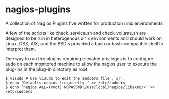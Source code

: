 nagios-plugins
==============

A collection of Nagios Plugins I've written for production unix environments.

A few of the scripts like check_service.sh and check_volume.sh are designed to
be run in heterogenous unix environments and should work on Linux, OSX, AIX, and
the BSD's provided a bash or bash-compatible shell to interpret them.

One way to run the plugins requiring elevated privileges is to
configure sudo on each monitored machine to allow the nagios
user to execute the plug-ins in the plug-in directory as root:
```
$ visudo # Use visudo to edit the sudoers file , or :
$ echo ’Defaults:nagios !requiretty ’ >> /etc/sudoers
$ echo ’nagios ALL=(root) NOPASSWD:/usr/local/nagios/libexec/∗’ >> /etc/sudoers
```

